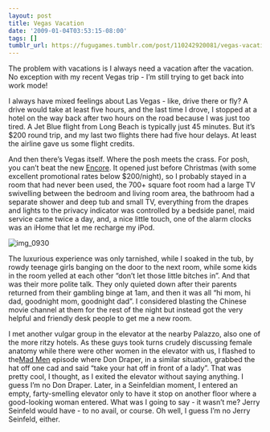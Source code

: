 ```yaml
---
layout: post
title: Vegas Vacation
date: '2009-01-04T03:53:15-08:00'
tags: []
tumblr_url: https://fugugames.tumblr.com/post/110242920081/vegas-vacation
---
```

The problem with vacations is I always need a vacation after the vacation. No exception with my recent Vegas trip - I’m still trying to get back into work mode!

I always have mixed feelings about Las Vegas - like, drive there or fly? A drive would take at least five hours, and the last time I drove, I stopped at a hotel on the way back after two hours on the road because I was just too tired. A Jet Blue flight from Long Beach is typically just 45 minutes. But it’s $200 round trip, and my last two flights there had five hour delays. At least the airline gave us some flight credits.

And then there’s Vegas itself. Where the posh meets the crass. For posh, you can’t beat the new [Encore](http://www.encorelasvegas.com/). It opened just before Christmas (with some excellent promotional rates below $200/night), so I probably stayed in a room that had never been used, the 700+ square foot room had a large TV swivelling between the bedroom and living room area, the bathroom had a separate shower and deep tub and small TV, everything from the drapes and lights to the privacy indicator was controlled by a bedside panel, maid service came twice a day, and, a nice little touch, one of the alarm clocks was an iHome that let me recharge my iPod.

![img_0930](http://itshardtofondlepenguins.com/wp-content/uploads/2009/01/img_0930-300x225.jpg "img\_0930")

The luxurious experience was only tarnished, while I soaked in the tub, by rowdy teenage girls banging on the door to the next room, while some kids in the room yelled at each other “don’t let those little bitches in”. And that was their more polite talk. They only quieted down after their parents returned from their gambling binge at 1am, and then it was all “hi mom, hi dad, goodnight mom, goodnight dad”. I considered blasting the Chinese movie channel at them for the rest of the night but instead got the very helpful and friendly desk people to get me a new room.

I met another vulgar group in the elevator at the nearby Palazzo, also one of the more ritzy hotels. As these guys took turns crudely discussing female anatomy while there were other women in the elevator with us, I flashed to the[Mad Men](http://www.amctv.com/originals/madmen/) episode where Don Draper, in a similar situation, grabbed the hat off one cad and said “take your hat off in front of a lady”. That was pretty cool, I thought, as I exited the elevator without saying anything. I guess I’m no Don Draper. Later, in a Seinfeldian moment, I entered an empty, farty-smelling elevator only to have it stop on another floor where a good-looking woman entered. What was I going to say - it wasn’t me? Jerry Seinfeld would have - to no avail, or course. Oh well, I guess I’m no Jerry Seinfeld, either.

